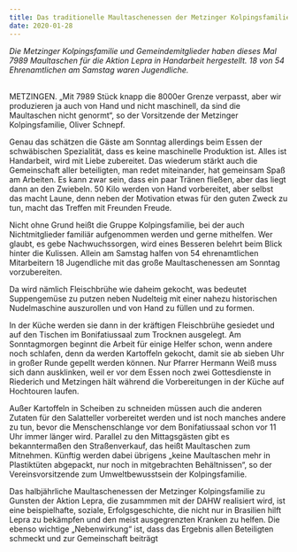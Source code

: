 ```yaml
---
title: Das traditionelle Maultaschenessen der Metzinger Kolpingsfamilie
date: 2020-01-28
---
```


_Die Metzinger Kolpingsfamilie und Gemeindemitglieder haben dieses Mal 7989 Maultaschen für die Aktion Lepra in Handarbeit hergestellt. 18 von 54 Ehrenamtlichen am Samstag waren Jugendliche._

<!--mehr-->
<br>
METZINGEN. „Mit 7989 Stück knapp die 8000er Grenze verpasst, aber wir produzieren ja auch von Hand und nicht maschinell, da sind die Maultaschen nicht genormt“, so der Vorsitzende der Metzinger Kolpingsfamilie, Oliver Schnepf.

Genau das schätzen die Gäste am Sonntag allerdings beim Essen der schwäbischen Spezialität, dass es keine maschinelle Produktion ist. Alles ist Handarbeit, wird mit Liebe zubereitet. Das wiederum stärkt auch die Gemeinschaft aller beteiligten, man redet miteinander, hat gemeinsam Spaß am Arbeiten. Es kann zwar sein, dass ein paar Tränen fließen, aber das liegt dann an den Zwiebeln. 50 Kilo werden von Hand vorbereitet, aber selbst das macht Laune, denn neben der Motivation etwas für den guten Zweck zu tun, macht das Treffen mit Freunden Freude.

Nicht ohne Grund heißt die Gruppe Kolpingsfamilie, bei der auch Nichtmitglieder familiär aufgenommen werden und gerne mithelfen. Wer glaubt, es gebe Nachwuchssorgen, wird eines Besseren belehrt beim Blick hinter die Kulissen. Allein am Samstag halfen von 54 ehrenamtlichen Mitarbeitern 18 Jugendliche mit das große Maultaschenessen am Sonntag vorzubereiten.

Da wird nämlich Fleischbrühe wie daheim gekocht, was bedeutet Suppengemüse zu putzen neben Nudelteig mit einer nahezu historischen Nudelmaschine auszurollen und von Hand zu füllen und zu formen.

In der Küche werden sie dann in der kräftigen Fleischbrühe gesiedet und auf den Tischen im Bonifatiussaal zum Trocknen ausgelegt. Am Sonntagmorgen beginnt die Arbeit für einige Helfer schon, wenn andere noch schlafen, denn da werden Kartoffeln gekocht, damit sie ab sieben Uhr in großer Runde gepellt werden können. Nur Pfarrer Hermann Weiß muss sich dann ausklinken, weil er vor dem Essen noch zwei Gottesdienste in Riederich und Metzingen hält während die Vorbereitungen in der Küche auf Hochtouren laufen.

Außer Kartoffeln in Scheiben zu schneiden müssen auch die anderen Zutaten für den Salatteller vorbereitet werden und ist noch manches andere zu tun, bevor die Menschenschlange vor dem Bonifatiussaal schon vor 11 Uhr immer länger wird. Parallel zu den Mittagsgästen gibt es bekanntermaßen den Straßenverkauf, das heißt Maultaschen zum Mitnehmen. Künftig werden dabei übrigens „keine Maultaschen mehr in Plastiktüten abgepackt, nur noch in mitgebrachten Behältnissen“, so der Vereinsvorsitzende zum Umweltbewusstsein der Kolpingsfamilie.

Das halbjährliche Maultaschenessen der Metzinger Kolpingsfamilie zu Gunsten der Aktion Lepra, die zusammmen mit der DAHW realisiert wird, ist eine beispielhafte, soziale, Erfolgsgeschichte, die nicht nur in Brasilien hilft Lepra zu bekämpfen und den meist ausgegrenzten Kranken zu helfen. Die ebenso wichtige „Nebenwirkung“ ist, dass das Ergebnis allen Beteiligten schmeckt und zur Gemeinschaft beiträgt

